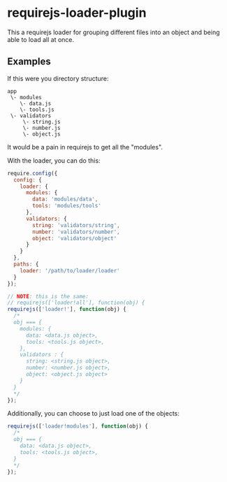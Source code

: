 # requirejs-loader-plugin

This a requirejs loader for grouping different files into an object and being able to load all at once.

## Examples

If this were you directory structure:

```
app
 \- modules
    \- data.js
    \- tools.js
 \- validators
     \- string.js
     \- number.js
     \- object.js
```

It would be a pain in requirejs to get all the "modules".

With the loader, you can do this:

```js
require.config({
  config: {
    loader: {
      modules: {
        data: 'modules/data',
        tools: 'modules/tools'
      },
      validators: {
        string: 'validators/string',
        number: 'validators/number',
        object: 'validators/object'
      }
    }
  },
  paths: {
    loader: '/path/to/loader/loader'
  }
});

// NOTE: this is the same:
// requirejs(['loader!all'], function(obj) {
requirejs(['loader!'], function(obj) {
  /*
  obj === {
    modules: {
      data: <data.js object>,
      tools: <tools.js object>,
    },
    validators : {
      string: <string.js object>,
      number: <number.js object>,
      object: <object.js object>
    }
  }
  */
});
```

Additionally, you can choose to just load one of the objects:

```js
requirejs(['loader!modules'], function(obj) {
  /*
  obj === {
    data: <data.js object>,
    tools: <tools.js object>,
  }
  */
});
```
